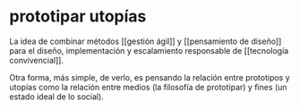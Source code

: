 # prototipar utopías
La idea de combinar métodos [[gestión ágil]] y [[pensamiento de diseño]] para el diseño, implementación y escalamiento responsable de [[tecnología convivencial]].

Otra forma, más simple, de verlo, es pensando la relación entre prototipos y utopías como la relación entre medios (la filosofía de prototipar) y fines (un estado ideal de lo social).